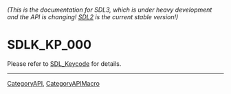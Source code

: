 ###### (This is the documentation for SDL3, which is under heavy development and the API is changing! [SDL2](https://wiki.libsdl.org/SDL2/) is the current stable version!)
# SDLK_KP_000

Please refer to [SDL_Keycode](SDL_Keycode) for details.

----
[CategoryAPI](CategoryAPI), [CategoryAPIMacro](CategoryAPIMacro)

